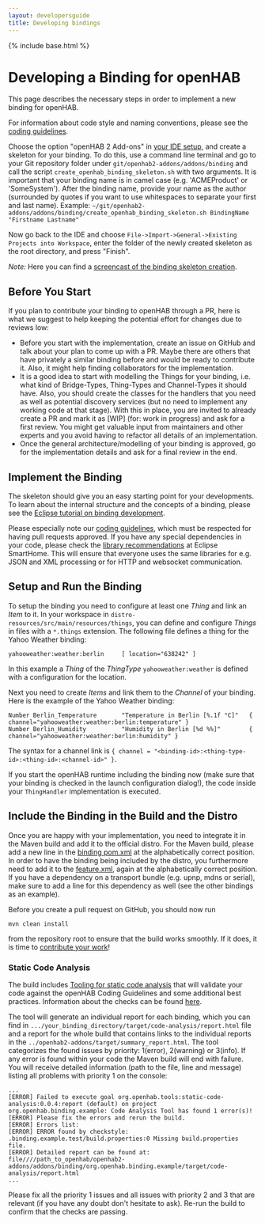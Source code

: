 ```yaml
---
layout: developersguide
title: Developing bindings
---
```


{% include base.html %}

# Developing a Binding for openHAB

This page describes the necessary steps in order to implement a new binding for openHAB.

For information about code style and naming conventions, please see the [coding guidelines](guidelines).

Choose the option "openHAB 2 Add-ons" in [your IDE setup](ide.html), and create a skeleton for your binding.
To do this, use a command line terminal and go to your Git repository folder under `git/openhab2-addons/addons/binding` and call the script `create_openhab_binding_skeleton.sh` with two arguments.
It is important that your binding name is in camel case (e.g. 'ACMEProduct' or 'SomeSystem').
After the binding name, provide your name as the author (surrounded by quotes if you want to use whitespaces to separate your first and last name).
Example: `~/git/openhab2-addons/addons/binding/create_openhab_binding_skeleton.sh BindingName "Firstname Lastname"`

Now go back to the IDE and choose `File->Import->General->Existing Projects into Workspace`, enter the folder of the newly created skeleton as the root directory, and press "Finish".

_Note:_ Here you can find a [screencast of the binding skeleton creation](http://youtu.be/30nhm0yIcvA).

## Before You Start

If you plan to contribute your binding to openHAB through a PR, here is what we suggest to help keeping the potential effort for changes due to reviews low:

- Before you start with the implementation, create an issue on GitHub and talk about your plan to come up with a PR. Maybe there are others that have privately a similar binding before and would be ready to contribute it. Also, it might help finding collaborators for the implementation.
- It is a good idea to start with modelling the Things for your binding, i.e. what kind of Bridge-Types, Thing-Types and Channel-Types it should have. Also, you should create the classes for the handlers that you need as well as potential discovery services (but no need to implement any working code at that stage). With this in place, you are invited to already create a PR and mark it as [WIP] (for: work in progress) and ask for a first review. You might get valuable input from maintainers and other experts and you avoid having to refactor all details of an implementation.
- Once the general architecture/modelling of your binding is approved, go for the implementation details and ask for a final review in the end.

## Implement the Binding

The skeleton should give you an easy starting point for your developments.
To learn about the internal structure and the concepts of a binding, please see the [Eclipse tutorial on binding development](https://www.eclipse.org/smarthome/documentation/development/bindings/how-to.html).

Please especially note our [coding guidelines](guidelines), which must be respected for having pull requests approved.
If you have any special dependencies in your code, please check the [library recommendations](https://www.eclipse.org/smarthome/documentation/development/bindings/dependencies.html) at Eclipse SmartHome.
This will ensure that everyone uses the same libraries for e.g. JSON and XML processing or for HTTP and websocket communication.

## Setup and Run the Binding

To setup the binding you need to configure at least one *Thing* and link an *Item* to it.
In your workspace in `distro-resources/src/main/resources/things`, you can define and configure *Things* in files with a `*.things` extension.
The following file defines a thing for the Yahoo Weather binding:

```
yahooweather:weather:berlin     [ location="638242" ]
```

In this example a *Thing* of the *ThingType* `yahooweather:weather` is defined with a configuration for the location.

Next you need to create *Items* and link them to the *Channel* of your binding.
Here is the example of the Yahoo Weather binding:

```
Number Berlin_Temperature       "Temperature in Berlin [%.1f °C]"   { channel="yahooweather:weather:berlin:temperature" }
Number Berlin_Humidity          "Humidity in Berlin [%d %%]"        { channel="yahooweather:weather:berlin:humidity" }
```

The syntax for a channel link is `{ channel = "<binding-id>:<thing-type-id>:<thing-id>:<channel-id>" }`.

If you start the openHAB runtime including the binding now (make sure that your binding is checked in the launch configuration dialog!), the code inside your `ThingHandler` implementation is executed.

## Include the Binding in the Build and the Distro

Once you are happy with your implementation, you need to integrate it in the Maven build and add it to the official distro.
For the Maven build, please add a new line in the [binding pom.xml](https://github.com/openhab/openhab2-addons/blob/master/addons/binding/pom.xml) at the alphabetically correct position.
In order to have the binding being included by the distro, you furthermore need to add it to the [feature.xml](https://github.com/openhab/openhab2-addons/blob/master/features/openhab-addons/src/main/feature/feature.xml), again at the alphabetically correct position.
If you have a dependency on a transport bundle (e.g. upnp, mdns or serial), make sure to add a line for this dependency as well (see the other bindings as an example).

Before you create a pull request on GitHub, you should now run

```
mvn clean install
```

from the repository root to ensure that the build works smoothly.
If it does, it is time to [contribute your work](../contributing/contributing.html)!

### Static Code Analysis

The build includes [Tooling for static code analysis](https://github.com/openhab/static-code-analysis) that will validate your code against the openHAB Coding Guidelines and some additional best practices.
Information about the checks can be found [here](https://github.com/openhab/static-code-analysis#esh-guidelines-covered).

The tool will generate an individual report for each binding, which you can find in `.../your_binding_directory/target/code-analysis/report.html` file and a report for the whole build that contains links to the individual reports in the `../openhab2-addons/target/summary_report.html`.
The tool categorizes the found issues by priority: 1(error), 2(warning) or 3(info).
If any error is found within your code the Maven build will end with failure.
You will receive detailed information (path to the file, line and message) listing all problems with priority 1 on the console:

```
...
[ERROR] Failed to execute goal org.openhab.tools:static-code-analysis:0.0.4:report (default) on project org.openhab.binding.example: Code Analysis Tool has found 1 error(s)!
[ERROR] Please fix the errors and rerun the build.
[ERROR] Errors list:
[ERROR] ERROR found by checkstyle: .binding.example.test/build.properties:0 Missing build.properties file.
[ERROR] Detailed report can be found at: file////path_to_openhab/openhab2-addons/addons/binding/org.openhab.binding.example/target/code-analysis/report.html
...
```

Please fix all the priority 1 issues and all issues with priority 2 and 3 that are relevant (if you have any doubt don't hesitate to ask).
Re-run the build to confirm that the checks are passing.
